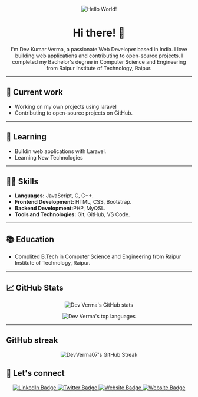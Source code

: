 <p align="center">
  <img src="https://raw.githubusercontent.com/DevVerma07/DevVerma07/main/assets/banner.gif" alt="Hello World!" />
</p>

<h1 align="center">Hi there! 👋</h1>

<p align="center">
  I'm Dev Kumar Verma, a passionate Web Developer based in India. I love building web applications and contributing to open-source projects. I completed my Bachelor's degree in Computer Science and Engineering from Raipur Institute of Technology, Raipur.
</p>

<hr>

<h2>🔭 Current work</h2>

<ul>
  <li>Working on my own projects using laravel</li>
  <li>Contributing to open-source projects on GitHub.</li>
</ul>

<hr>

<h2>🌱 Learning</h2>

<ul>
  <li>Buildin web applications with Laravel.</li>
  <li>Learning New Technologies</li>
</ul>

<hr>

<h2>👨‍💻 Skills</h2>

<ul>
  <li><b>Languages:</b> JavaScript, C, C++.</li>
  <li><b>Frontend Development:</b> HTML, CSS, Bootstrap.</li>
  <li><b>Backend Development:</b>PHP, MyQSL.</li>
  <li><b>Tools and Technologies:</b> Git, GitHub, VS Code.</li>
</ul>

<hr>

<h2>📚 Education</h2>

<ul>
  <li>Complited B.Tech in Computer Science and Engineering from Raipur Institute of Technology, Raipur.</li>
</ul>

<hr>

<h2>📈 GitHub Stats</h2>

<p align="center">
  <img src="https://github-readme-stats.vercel.app/api?username=DevVerma07&show_icons=true&theme=algolia" alt="Dev Verma's GitHub stats" />
</p>

<p align="center">
  <img src="https://github-readme-stats.vercel.app/api/top-langs/?username=DevVerma07&layout=compact&theme=algolia" alt="Dev Verma's top languages" />
</p>

<hr>

## GitHub streak

<p align="center">
  <img src="https://github-readme-streak-stats.herokuapp.com/?user=DevVerma07&layout=compact&theme=algolia" alt="DevVerma07's GitHub Streak" />
</p>


<h2>🤝 Let's connect</h2>

<p align="center">
    <a href="https://www.linkedin.com/in/dev-kumar-verma/" target="_blank">
        <img src="https://img.shields.io/badge/-LinkedIn-blue?style=flat-square&logo=Linkedin&logoColor=white" alt="LinkedIn Badge">
    </a>
    <a href="https://twitter.com/Dev_verma_01" target="_blank">
        <img src="https://img.shields.io/badge/-Twitter-1ca0f1?style=flat-square&logo=twitter&logoColor=white" alt="Twitter Badge">
    </a>
     <a href="https://gitlab.com/DevVerma07" target="_blank">
    <img src="https://img.shields.io/badge/-Gitlab-black?style=flat-square&logo=gitlab&logoColor=" alt="Website Badge">
    </a>
  <a href="https://www.instagram.com/dev_verma_.01/" target="_blank">
    <img src="https://img.shields.io/badge/Instagram-%23833ab4?style=flat-square&logo=instagram&logoColor=white" alt="Website Badge">
    </a>
  
</p>


